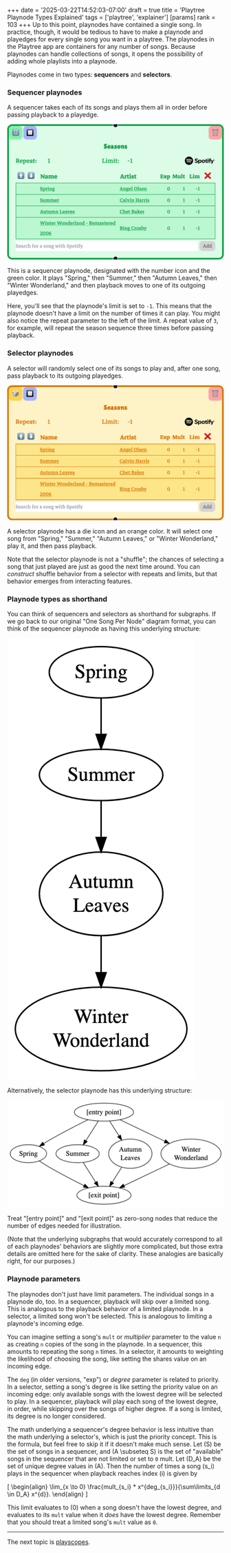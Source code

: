 +++
date = '2025-03-22T14:52:03-07:00'
draft = true
title = 'Playtree Playnode Types Explained'
tags = ['playtree', 'explainer']
[params]
    rank = 103
+++
Up to this point, playnodes have contained a single song. In practice, though, it would be tedious to have to make a playnode and playedges for every single song you want in a playtree. The playnodes in the Playtree app are containers for any number of songs. Because playnodes can handle collections of songs, it opens the possibility of adding whole playlists into a playnode.

Playnodes come in two types: **sequencers** and **selectors**.

### Sequencer playnodes
A sequencer takes each of its songs and plays them all in order before passing playback to a playedge.

![medium](sequencer-playnode.png)

This is a sequencer playnode, designated with the number icon and the green color. It plays "Spring," then "Summer," then "Autumn Leaves," then "Winter Wonderland," and then playback moves to one of its outgoing playedges.

Here, you'll see that the playnode's limit is set to `-1`. This means that the playnode doesn't have a limit on the number of times it can play. You might also notice the repeat parameter to the left of the limit. A repeat value of `3`, for example, will repeat the season sequence three times before passing playback.

### Selector playnodes
A selector will randomly select one of its songs to play and, after one song, pass playback to its outgoing playedges.

![medium](selector-playnode.png)

A selector playnode has a die icon and an orange color. It will select one song from "Spring," "Summer," "Autumn Leaves," or "Winter Wonderland," play it, and then pass playback.

Note that the selector playnode is not a "shuffle"; the chances of selecting a song that just played are just as good the next time around. You can *construct* shuffle behavior from a selector with repeats and limits, but that behavior emerges from interacting features.

### Playnode types as shorthand
You can think of sequencers and selectors as shorthand for subgraphs. If we go back to our original "One Song Per Node" diagram format, you can think of the sequencer playnode as having this underlying structure:

![small](sequencer-subgraph.png)

Alternatively, the selector playnode has this underlying structure:

![medium](selector-subgraph.png)

Treat "[entry point]" and "[exit point]" as zero-song nodes that reduce the number of edges needed for illustration.

(Note that the underlying subgraphs that would accurately correspond to all of each playnodes' behaviors are slightly more complicated, but those extra details are omitted here for the sake of clarity. These analogies are basically right, for our purposes.)

### Playnode parameters
The playnodes don't just have limit parameters. The individual songs in a playnode do, too. In a sequencer, playback will skip over a limited song. This is analogous to the playback behavior of a limited playnode. In a selector, a limited song won't be selected. This is analogous to limiting a playnode's incoming edge.

You can imagine setting a song's `mult` or *multiplier* parameter to the value `n` as creating `n` copies of the song in the playnode. In a sequencer, this amounts to repeating the song `n` times. In a selector, it amounts to weighting the likelihood of choosing the song, like setting the shares value on an incoming edge.

The `deg` (in older versions, "exp") or *degree* parameter is related to priority. In a selector, setting a song's degree is like setting the priority value on an incoming edge: only available songs with the lowest degree will be selected to play. In a sequencer, playback will play each song of the lowest degree, in order, while skipping over the songs of higher degree. If a song is limited, its degree is no longer considered.

The math underlying a sequencer's degree behavior is less intuitive than the math underlying a selector's, which is just the priority concept. This is the formula, but feel free to skip it if it doesn't make much sense. Let \(S\) be the set of songs in a sequencer, and \(A \subseteq S\) is the set of "available" songs in the sequencer that are not limited or set to `0` mult. Let \(D_A\) be the set of unique degree values in \(A\). Then the number of times a song \(s_i\) plays in the sequencer when playback reaches index \(i\) is given by

\[
\begin{align}
\lim_{x \to 0} \frac{mult_{s_i} * x^{deg_{s_i}}}{\sum\limits_{d \in D_A} x^{d}}.
\end{align}
\]

This limit evaluates to \(0\) when a song doesn't have the lowest degree, and evaluates to its `mult` value when it *does* have the lowest degree. Remember that you should treat a limited song's `mult` value as `0`.

---

The next topic is [playscopes](/posts/playtree-playscopes-explained/).